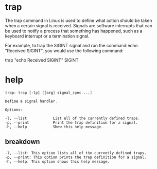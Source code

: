 # trap

The trap command in Linux is used to define what action should be taken when a certain signal is received. Signals are software interrupts that can be used to notify a process that something has happened, such as a keyboard interrupt or a termination signal.

For example, to trap the SIGINT signal and run the command echo "Received SIGINT", you would use the following command:

trap "echo Received SIGINT" SIGINT

# help 

```
trap: trap [-lp] [[arg] signal_spec ...]

Define a signal handler.

Options:

-l, --list            List all of the currently defined traps.
-p, --print           Print the trap definition for a signal.
-h, --help            Show this help message.
```



## breakdown

```
-l, --list: This option lists all of the currently defined traps.
-p, --print: This option prints the trap definition for a signal.
-h, --help: This option shows this help message.
```
